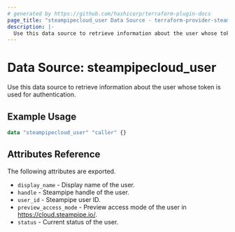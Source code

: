 ```yaml
---
# generated by https://github.com/hashicorp/terraform-plugin-docs
page_title: "steampipecloud_user Data Source - terraform-provider-steampipecloud"
description: |-
  Use this data source to retrieve information about the user whose token is used for authentication.
---
```


# Data Source: steampipecloud_user

Use this data source to retrieve information about the user whose token is used for authentication.

## Example Usage

```terraform
data "steampipecloud_user" "caller" {}
```

## Attributes Reference

The following attributes are exported.

- `display_name` - Display name of the user.
- `handle` - Steampipe handle of the user.
- `user_id` - Steampipe user ID.
- `preview_access_mode` - Preview access mode of the user in https://cloud.steampipe.io/.
- `status` - Current status of the user.
